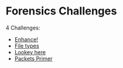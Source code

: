 # Forensics Challenges

4 Challenges:
- [Enhance!](Enhance.md)
- [File types](File_types.md)
- [Lookey here](Lookey_here.md)
- [Packets Primer](Packets_Primer.md)
